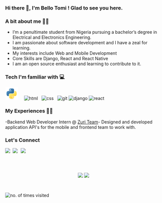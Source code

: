 ### Hi there 👋, I'm Bello Tomi ! Glad to see you here.


### A bit about me 🙋‍♂️	
- I’m a penultimate student from Nigeria pursuing a bachelor’s degree in Electrical and Electronics Engineering. </br>
- I am passionate about software development and I have a zeal for learning. </br>
- My interests include Web and Mobile Development </br>
- Core Skills are Django, React and React Native </br>
- I am an open source enthusiast and learning to contribute to it. </br>


### Tech I'm familiar with 💻	
<p align="left"><img src="https://raw.githubusercontent.com/devicons/devicon/master/icons/python/python-original.svg" alt="python" width="41" height="41"/> &nbsp; &nbsp; 
<img src="https://www.vectorlogo.zone/logos/w3_html5/w3_html5-icon.svg" alt="html" width="32" height="35"/> &nbsp; <img src="http://verekia.com/_pages/css3/introduction-css3/img/css3-logo.png" alt="css" width="28" height="35"/> &nbsp;
<!--  <img src="https://iconape.com/wp-content/png_logo_vector/android-robot-head.png" alt="android" width="38" height="40"/>  &nbsp;  -->
<!--  <img src="https://upload.wikimedia.org/wikipedia/commons/thumb/9/93/Amazon_Web_Services_Logo.svg/1280px-Amazon_Web_Services_Logo.svg.png" alt="aws" width="45" height="28"/> &nbsp; -->
<!--  <img src="https://www.vectorlogo.zone/logos/docker/docker-icon.svg" alt="docker" width="41" height="45"/> &nbsp; <img src="https://www.vectorlogo.zone/logos/kubernetes/kubernetes-icon.svg" alt="kubernetes" width="35" height="35"/> &nbsp;  -->
 <img src="https://www.vectorlogo.zone/logos/git-scm/git-scm-icon.svg" alt="git" width="35" height="35"/> 
<img src="https://www.vectorlogo.zone/logos/djangoproject/djangoproject-ar21.svg" alt="django" width="35" height="35"/>
<img src="https://www.vectorlogo.zone/logos/reactjs/reactjs-icon.svg" alt="react" width="35" height="35"/>

</p>


### My Experiences 👨‍💻	
-Backend Web Developer Intern @ [Zuri Team](https://https://creer-pjt-105.herokuapp.com/)- Designed and developed application API's for the mobile and frontend team to work with.
<!-- ### My Accomplishments 🏅
- HackerRank Certified Java(Basic) - [Link to the certificate](https://www.hackerrank.com/certificates/f12875dd73f0)
 -->


### Let's Connect

<a href="mailto:bello4aus@gmail.com" subject="Let's Know You">
  <img align="left" width="24px" src="https://www.vectorlogo.zone/logos/gmail/gmail-icon.svg" />
</a>
<a href="https://twitter.com/__tbello">
  <img align="left" width="26px" src="https://www.vectorlogo.zone/logos/twitter/twitter-official.svg" />
</a>
<a href="https://www.linkedin.com/in/t-bello7">
  <img align="left" width="25px" src="https://www.vectorlogo.zone/logos/linkedin/linkedin-icon.svg" />
</a>

<br />
<br />
<p>&nbsp;</p>

<p align="center">
  <img width="49%" src="https://github-readme-stats.vercel.app/api?username=t-bello7&theme=react&show_icons=true" />
  <img width="49%" src ="http://github-readme-streak-stats.herokuapp.com?user=t-bello7&theme=react" />
</p>

<br />

![no. of times visited](https://visitor-badge.laobi.icu/badge?page_id=t-bello7.t-bello7)

